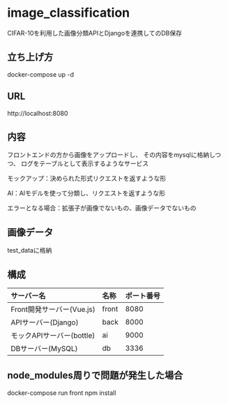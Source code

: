 # image_classification
CIFAR-10を利用した画像分類APIとDjangoを連携してのDB保存

## 立ち上げ方

docker-compose up -d

## URL

http://localhost:8080

## 内容

フロントエンドの方から画像をアップロードし、
その内容をmysqlに格納しつつ、
ログをテーブルとして表示するようなサービス

モックアップ：決められた形式リクエストを返すような形

AI：AIモデルを使って分類し、リクエストを返すような形

エラーとなる場合：拡張子が画像でないもの、画像データでないもの

## 画像データ

test_dataに格納

## 構成

| サーバー名       | 名称 | ポート番号 |
|:-----|:-------------------------------|:-----|
| Front開発サーバー(Vue.js)    | front | 8080 |
| APIサーバー(Django)    | back | 8000 |
| モックAPIサーバー(bottle)    | ai | 9000 |
| DBサーバー(MySQL)    | db | 3336 |

## node_modules周りで問題が発生した場合

docker-compose run front npm install
